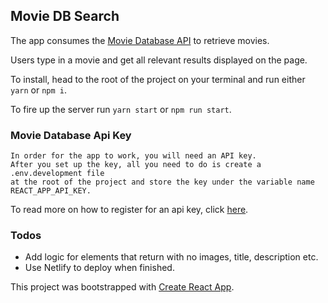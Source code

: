 ## Movie DB Search

The app consumes the [Movie Database API](https://www.themoviedb.org/) to retrieve movies.

Users type in a movie and get all relevant results displayed on the page.

To install, head to the root of the project on your terminal and run either `yarn` or `npm i`.

To fire up the server run `yarn start` or `npm run start`.

### Movie Database Api Key

```
In order for the app to work, you will need an API key. 
After you set up the key, all you need to do is create a .env.development file 
at the root of the project and store the key under the variable name REACT_APP_API_KEY. 
```
To read more on how to register for an api key, click [here](https://www.themoviedb.org/faq/api).

### Todos

- Add logic for elements that return with no images, title, description etc.
- Use Netlify to deploy when finished.

This project was bootstrapped with [Create React App](https://github.com/facebookincubator/create-react-app).
